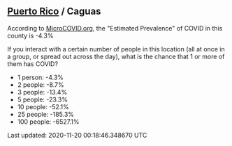 
## [Puerto Rico](/united-states/puerto-rico) / Caguas

According to [MicroCOVID.org](http://microcovid.org),
the "Estimated Prevalence" of COVID in this county is -4.3%

If you interact with a certain number of people in this location
(all at once in a group, or spread out across the day), what is the chance that
1 or more of them has COVID?

- 1 person: -4.3%
- 2 people: -8.7%
- 3 people: -13.4%
- 5 people: -23.3%
- 10 people: -52.1%
- 25 people: -185.3%
- 100 people: -6527.1%

Last updated: 2020-11-20 00:18:46.348670 UTC
